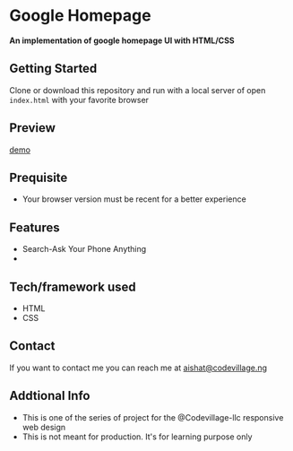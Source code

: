 # Google Homepage 
**An implementation of google homepage UI with HTML/CSS**

## Getting Started
Clone or download this repository and run with a local server of open `index.html` with your favorite browser

## Preview
[demo]()

## Prequisite
- Your browser version must be recent for a better experience

## Features
- Search-Ask Your Phone Anything
-  
## Tech/framework used
- HTML
- CSS


## Contact
If you want to contact me you can reach me at aishat@codevillage.ng

## Addtional Info
- This is one of the series of project for the @Codevillage-llc responsive web design 
- This is not meant for production. It's for learning purpose only 
